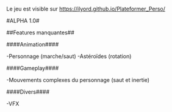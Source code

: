 Le jeu est visible sur https://ilyord.github.io/Plateformer_Perso/

#ALPHA 1.0#

##Features manquantes##

####Animation####

-Personnage (marche/saut)
-Astéroïdes (rotation)

####Gameplay####

-Mouvements complexes du personnage (saut et inertie)

####Divers####

-VFX


